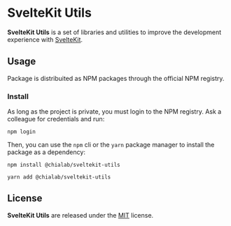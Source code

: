 # SvelteKit Utils

**SvelteKit Utils** is a set of libraries and utilities to improve the development experience with [SvelteKit](https://kit.svelte.dev/).

## Usage

Package is distribuited as NPM packages through the official NPM registry.

### Install

As long as the project is private, you must login to the NPM registry. Ask a colleague for credentials and run:

```
npm login
```

Then, you can use the `npm` cli or the `yarn` package manager to install the package as a dependency:

```
npm install @chialab/sveltekit-utils
```

```
yarn add @chialab/sveltekit-utils
```

## License

**SvelteKit Utils** are released under the [MIT](https://github.com/chialab/sveltekit-utils/blob/main/LICENSE) license.